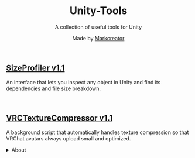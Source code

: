 <div align="center">
  <h1>
      Unity-Tools
  </h1>
  <p>
     A collection of useful tools for Unity
  </p>
  <p>
     Made by <a href="https://markcreator.net/">Markcreator</a>
  </p>
  
  <br />
</div>

## [SizeProfiler v1.1](https://github.com/Markcreator/Unity-Tools/releases/download/SizeProfiler.v1.1/SizeProfiler.v1.1.unitypackage)

An interface that lets you inspect any object in Unity and find its dependencies and file size breakdown.

<br />

## [VRCTextureCompressor v1.1](https://github.com/Markcreator/Unity-Tools/releases/download/VRCTextureCompressor.v1.1/VRCTextureCompressor.v1.1.unitypackage)

A background script that automatically handles texture compression so that VRChat avatars always upload small and optimized.
 
<details>
  <summary>About</summary>
  
> Often VRChat users forget to optimize and compress their avatar textures because it is an easy thing to overlook. It also can be tedious to apply all the correct settings to all textures manually.
>
> This script automatically detects when you are about to upload an avatar and which avatar you are about to upload. It then automatically finds all the textures that avatar uses and compresses them so that your avatar uploads small and optimized.
>
> It also means that avatar creators can include this script in their avatar packages if they want to guarantee that people can never forget to optimize their textures before uploading. (You can also set your textures to not use crunch compression by default, which speeds up your package import time by a lot!)
  
</details>
